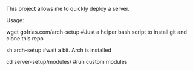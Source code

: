 
This project allows me to quickly deploy a server.

Usage:

wget gofrias.com/arch-setup #Just a helper bash script to install git and clone this repo

sh arch-setup
#wait a bit. Arch is installed

cd server-setup/modules/
#run custom modules
